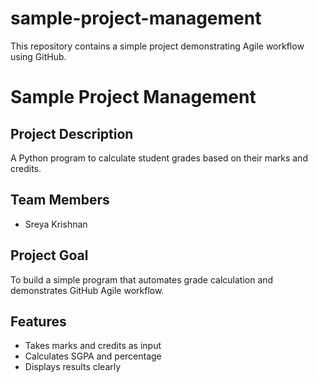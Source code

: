 # sample-project-management
This repository contains a simple project demonstrating Agile workflow using GitHub.
# Sample Project Management

## Project Description
A Python program to calculate student grades based on their marks and credits.

## Team Members
- Sreya Krishnan

## Project Goal
To build a simple program that automates grade calculation and demonstrates GitHub Agile workflow.

## Features
- Takes marks and credits as input
- Calculates SGPA and percentage
- Displays results clearly
